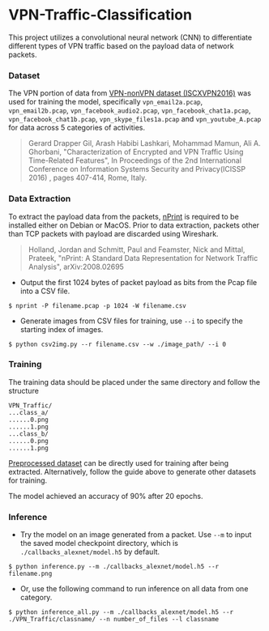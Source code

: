 # VPN-Traffic-Classification

This project utilizes a convolutional neural network (CNN) to differentiate different types of VPN traffic based on the payload data of network packets.

### Dataset

The VPN portion of data from [VPN-nonVPN dataset (ISCXVPN2016)](https://www.unb.ca/cic/datasets/vpn.html) was used for training the model, specifically `vpn_email2a.pcap`, `vpn_email2b.pcap`, `vpn_facebook_audio2.pcap`, `vpn_facebook_chat1a.pcap`, `vpn_facebook_chat1b.pcap`, `vpn_skype_files1a.pcap` and `vpn_youtube_A.pcap` for data across 5 categories of activities.

>Gerard Drapper Gil, Arash Habibi Lashkari, Mohammad Mamun, Ali A. Ghorbani, "Characterization of Encrypted and VPN Traffic Using Time-Related Features", In Proceedings of the 2nd International Conference on Information Systems Security and Privacy(ICISSP 2016) , pages 407-414, Rome, Italy.

### Data Extraction

To extract the payload data from the packets, [nPrint](https://nprint.github.io/nprint/) is required to be installed either on Debian or MacOS. Prior to data extraction, packets other than TCP packets with payload are discarded using Wireshark.

>Holland, Jordan and Schmitt, Paul and Feamster, Nick and Mittal, Prateek, "nPrint: A Standard Data Representation for Network Traffic Analysis", arXiv:2008.02695

* Output the first 1024 bytes of packet payload as bits from the Pcap file into a CSV file.
```
$ nprint -P filename.pcap -p 1024 -W filename.csv
```

* Generate images from CSV files for training, use `--i` to specify the starting index of images.
```
$ python csv2img.py --r filename.csv --w ./image_path/ --i 0
```

### Training

The training data should be placed under the same directory and follow the structure
```
VPN_Traffic/
...class_a/
......0.png
......1.png
...class_b/
......0.png
......1.png
```

[Preprocessed dataset](https://drive.google.com/drive/folders/1uIf0KGBn1aBV3BhQOrMi3DAdQHFzFKzc?usp=sharing) can be directly used for training after being extracted. Alternatively, follow the guide above to generate other datasets for training.

The model achieved an accuracy of 90% after 20 epochs.

### Inference

* Try the model on an image generated from a packet. Use `--m` to input the saved model checkpoint directory, which is `./callbacks_alexnet/model.h5` by default.
```
$ python inference.py --m ./callbacks_alexnet/model.h5 --r filename.png
```

* Or, use the following command to run inference on all data from one category.
```
$ python inference_all.py --m ./callbacks_alexnet/model.h5 --r ./VPN_Traffic/classname/ --n number_of_files --l classname
```